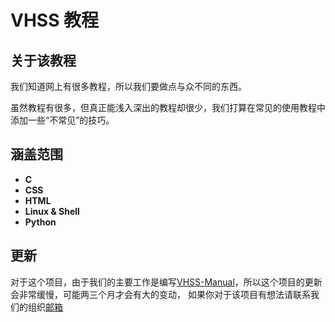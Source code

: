# **VHSS 教程**

## **关于该教程**

我们知道网上有很多教程，所以我们要做点与众不同的东西。

虽然教程有很多，但真正能浅入深出的教程却很少，我们打算在常见的使用教程中
添加一些“不常见”的技巧。

## **涵盖范围**

- **C**
- **CSS**
- **HTML**
- **Linux & Shell**
- **Python**

## **更新**

对于这个项目，由于我们的主要工作是编写[VHSS-Manual](https://github.com/VHS-Survival-Manual/VHSS-Manual)，所以这个项目的更新会非常缓慢，可能两三个月才会有大的变动，
如果你对于该项目有想法请联系我们的组织[邮箱](easonzhou0801@163.com)

